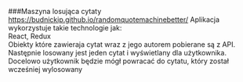 ###Maszyna losująca cytaty<br />
https://budnickip.github.io/randomquotemachinebetter/
Aplikacja wykorzystuje takie technologie jak: <br />
React, Redux <br />
Obiekty które zawieraja cytat wraz z jego autorem pobierane są z API. 
Następnie losowany jest jeden cytat i wyświetlany dla użytkownika.
Docelowo użytkownik będzie mógł powracać do cytatu, który został wcześniej wylosowany
